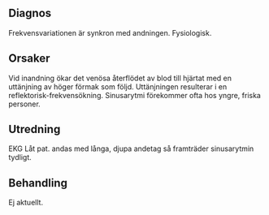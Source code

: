 ## Diagnos

Frekvensvariationen är synkron med andningen. Fysiologisk.

## Orsaker

Vid inandning ökar det venösa återflödet av blod till hjärtat med en uttänjning av höger förmak som följd. Uttänjningen resulterar i en reflektorisk-frekvensökning. Sinusarytmi förekommer ofta hos yngre, friska personer.

## Utredning

EKG Låt pat. andas med långa, djupa andetag så framträder sinusarytmin tydligt.

## Behandling

Ej aktuellt.

